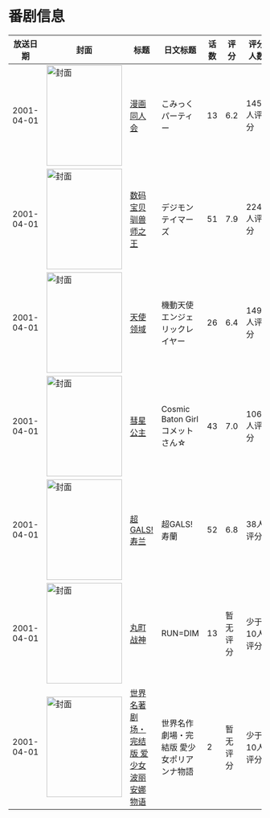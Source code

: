 # 番剧信息

|放送日期|封面|标题|日文标题|话数|评分|评分人数|
|---|---|---|---|---|---|---|
|2001-04-01|<img src="https://lain.bgm.tv/pic/cover/c/81/9e/2077_RcEH7.jpg" alt="封面" style="width:150px;height:200px;object-fit:cover;">|[漫画同人会](https://bangumi.tv/subject/2077)|こみっくパーティー|13|6.2|145人评分|
|2001-04-01|<img src="https://lain.bgm.tv/pic/cover/c/c9/22/3130_cGKH5.jpg" alt="封面" style="width:150px;height:200px;object-fit:cover;">|[数码宝贝驯兽师之王](https://bangumi.tv/subject/3130)|デジモンテイマーズ|51|7.9|2248人评分|
|2001-04-01|<img src="https://lain.bgm.tv/pic/cover/c/b1/46/4011_l7qlO.jpg" alt="封面" style="width:150px;height:200px;object-fit:cover;">|[天使领域](https://bangumi.tv/subject/4011)|機動天使エンジェリックレイヤー|26|6.4|149人评分|
|2001-04-01|<img src="https://lain.bgm.tv/pic/cover/c/df/c0/14646_3D0R2.jpg" alt="封面" style="width:150px;height:200px;object-fit:cover;">|[彗星公主](https://bangumi.tv/subject/14646)|Cosmic Baton Girl コメットさん☆|43|7.0|106人评分|
|2001-04-01|<img src="https://lain.bgm.tv/pic/cover/c/01/60/22278_cn7I4.jpg" alt="封面" style="width:150px;height:200px;object-fit:cover;">|[超GALS! 寿兰](https://bangumi.tv/subject/22278)|超GALS! 寿蘭|52|6.8|38人评分|
|2001-04-01|<img src="https://lain.bgm.tv/pic/cover/c/b1/ef/37494_iIbkH.jpg" alt="封面" style="width:150px;height:200px;object-fit:cover;">|[丸町战神](https://bangumi.tv/subject/37494)|RUN=DIM|13|暂无评分|少于10人评分|
|2001-04-01|<img src="https://lain.bgm.tv/pic/cover/c/f4/25/211290_skoaY.jpg" alt="封面" style="width:150px;height:200px;object-fit:cover;">|[世界名著剧场・完结版 爱少女波丽安娜物语](https://bangumi.tv/subject/211290)|世界名作劇場・完結版 愛少女ポリアンナ物語|2|暂无评分|少于10人评分|
